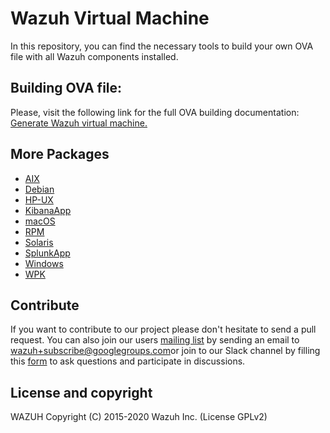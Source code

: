Wazuh Virtual Machine
=====================

In this repository, you can find the necessary tools to build your own OVA file with all Wazuh components installed.


## Building OVA file:

Please, visit the following link for the full OVA building documentation: [Generate Wazuh virtual machine.](https://documentation.wazuh.com/current/development/packaging/generate-ova.html)

## More Packages

- [AIX](/aix/README.md)
- [Debian](/debs/README.md)
- [HP-UX](/hpux/README.md)
- [KibanaApp](/wazuhapp/README.md)
- [macOS](/macos/README.md)
- [RPM](/rpms/README.md)
- [Solaris](/solaris/README.md)
- [SplunkApp](/splunkapp/README.md)
- [Windows](/windows/README.md)
- [WPK](/wpk/README.md)

## Contribute

If you want to contribute to our project please don't hesitate to send a pull request. You can also join our users [mailing list](https://groups.google.com/d/forum/wazuh) by sending an email to [wazuh+subscribe@googlegroups.com](mailto:wazuh+subscribe@googlegroups.com)or join to our Slack channel by filling this [form](https://wazuh.com/community/join-us-on-slack/) to ask questions and participate in discussions.

## License and copyright

WAZUH Copyright (C) 2015-2020 Wazuh Inc.  (License GPLv2)
